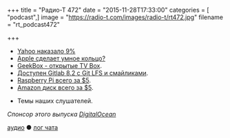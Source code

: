 +++
title = "Радио-Т 472"
date = "2015-11-28T17:33:00"
categories = [ "podcast",]
image = "https://radio-t.com/images/radio-t/rt472.jpg"
filename = "rt_podcast472"

+++

* [Yahoo наказало 9%](http://mashable.com/2015/11/21/yahoo-email-ad-blockers/)
* [Apple сделает умное кольцо?](http://www.peacefulcentury.net/apple-will-soon-be-releasing-a-smart-ring-this-is-how-it-will-look-like-and-function/)
* [GeekBox - открытые TV Box](http://www.open-electronics.org/geekbox-the-first-open-source-tv-box/).
* [Доступен Gitlab 8.2 с Git LFS и смайликами](http://www.opennet.ru/opennews/art.shtml?num=43385).
* [Raspberry Pi всего за $5](http://gizmodo.com/theres-a-new-raspberry-pi-that-only-costs-5-1744773562).
* [Amazon диск всего за $5](http://www.theverge.com/2015/11/26/9805438/amazon-one-year-unlimited-storage-five-dollars).
- Темы наших слушателей.

_Спонсор этого выпуска [DigitalOcean](https://www.digitalocean.com)_

[аудио](http://cdn.radio-t.com/rt_podcast472.mp3) ● [лог чата](http://chat.radio-t.com/logs/radio-t-472.html)
<audio src="http://cdn.radio-t.com/rt_podcast472.mp3" preload="none"></audio>